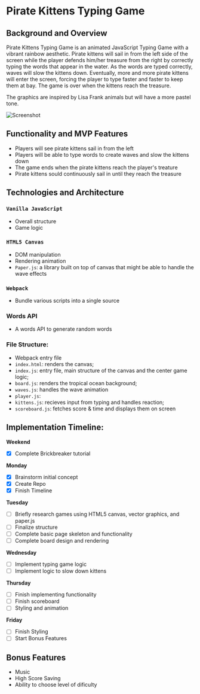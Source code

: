 # Pirate Kittens Typing Game

## Background and Overview
Pirate Kittens Typing Game is an animated JavaScript Typing Game with a vibrant rainbow aesthetic. Pirate kittens will sail in from the left side of the screen while the player defends him/her treasure from the right by correctly typing the words that appear in the water. As the words are typed correctly, waves will slow the kittens down. Eventually, more and more pirate kittens will enter the screen, forcing the player to type faster and faster to keep them at bay. The game is over when the kittens reach the treasure.

The graphics are inspired by Lisa Frank animals but will have a more pastel tone.

![Screenshot](https://www.cardlike.com/sites/cardlike.com/files/card_art/Card-Lisa-Frank-22.jpg)

## Functionality and MVP Features
* Players will see pirate kittens sail in from the left
* Players will be able to type words to create waves and slow the kittens down
* The game ends when the pirate kittens reach the player's treature
* Pirate kittens sould continuously sail in until they reach the treasure 


## Technologies and Architecture
### `Vanilla JavaScript`
* Overall structure
* Game logic

### `HTML5 Canvas`
* DOM manipulation
* Rendering animation
* `Paper.js`: a library built on top of canvas that might be able to handle the  wave effects

### `Webpack` 
* Bundle various scripts into a single source

### Words API
* A words API to generate random words

### File Structure:
* Webpack entry file
* `index.html`: renders the canvas;
* `index.js`: entry file, main structure of the canvas and the center game logic;
* `board.js`: renders the tropical ocean background;
* `waves.js`: handles the wave animation
* `player.js`: 
* `kittens.js`: recieves input from typing and handles reaction;
* `scoreboard.js`: fetches score & time and displays them on screen



## Implementation Timeline:
**Weekend**
- [x] Complete Brickbreaker tutorial

**Monday**
- [x] Brainstorm initial concept
- [x] Create Repo
- [x] Finish Timeline

**Tuesday**
- [ ] Briefly research games using HTML5 canvas,  vector graphics, and paper.js
- [ ] Finalize structure
- [ ] Complete basic page skeleton and functionality
- [ ] Complete board design and rendering

**Wednesday**
- [ ] Implement typing game logic
- [ ] Implement logic to slow down kittens

**Thursday**
- [ ] Finish implementing functionality
- [ ] Finish scoreboard
- [ ] Styling and animation

**Friday**
- [ ] Finish Styling
- [ ] Start Bonus Features

## Bonus Features
* Music
* High Score Saving
* Ability to choose level of dificulty 


